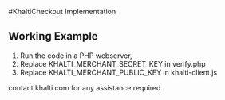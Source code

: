 #KhaltiCheckout Implementation
## Working Example

1. Run the code in a PHP webserver, 
2. Replace KHALTI_MERCHANT_SECRET_KEY in verify.php
3. Replace KHALTI_MERCHANT_PUBLIC_KEY in khalti-client.js

contact khalti.com for any assistance required

